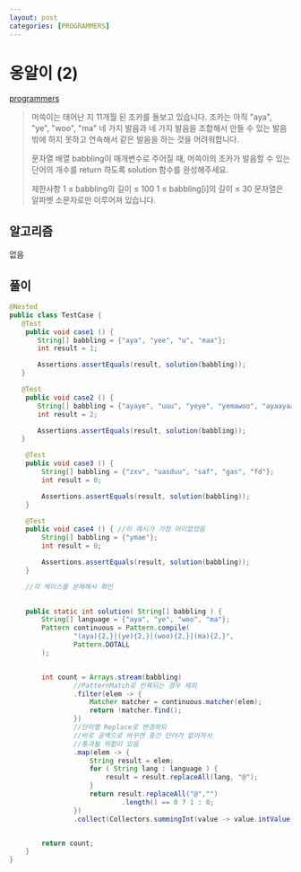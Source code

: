 ```yaml
---
layout: post
categories: [PROGRAMMERS]
---
```



# 옹알이 (2)

[programmers](https://school.programmers.co.kr/learn/courses/30/lessons/133499)
> 머쓱이는 태어난 지 11개월 된 조카를 돌보고 있습니다.
> 조카는 아직 "aya", "ye", "woo", "ma" 네 가지 발음과
> 네 가지 발음을 조합해서 만들 수 있는 발음밖에 하지 못하고
> 연속해서 같은 발음을 하는 것을 어려워합니다.
> 
> 문자열 배열 babbling이 매개변수로 주어질 때,
> 머쓱이의 조카가 발음할 수 있는 단어의 개수를 return 하도록 solution 함수를 완성해주세요.
> 
> 제한사항
> 1 ≤ babbling의 길이 ≤ 100
> 1 ≤ babbling[i]의 길이 ≤ 30
> 문자열은 알파벳 소문자로만 이루어져 있습니다.
> 


## 알고리즘
없음

## 풀이

```java
@Nested
public class TestCase {
   @Test
    public void case1 () {
       String[] babbling = {"aya", "yee", "u", "maa"};
       int result = 1;

       Assertions.assertEquals(result, solution(babbling));
   }

   @Test
    public void case2 () {
       String[] babbling = {"ayaye", "uuu", "yeye", "yemawoo", "ayaayaa"};
       int result = 2;

       Assertions.assertEquals(result, solution(babbling));
   }

    @Test
    public void case3 () {
        String[] babbling = {"zxv", "uasduu", "saf", "gas", "fd"};
        int result = 0;

        Assertions.assertEquals(result, solution(babbling));
    }

    @Test
    public void case4 () { //이 예시가 가장 어이없었음
        String[] babbling = {"ymae"};
        int result = 0;

        Assertions.assertEquals(result, solution(babbling));
    }

    //각 케이스를 분해해서 확인
    

    public static int solution( String[] babbling ) {
        String[] language = {"aya", "ye", "woo", "ma"};
        Pattern continuous = Pattern.compile(
                "(aya){2,}|(ye){2,}|(woo){2,}|(ma){2,}",
                Pattern.DOTALL
        );


        int count = Arrays.stream(babbling)
                //PatternMatch로 반복되는 경우 제외
                .filter(elem -> {
                    Matcher matcher = continuous.matcher(elem);
                    return !matcher.find();
                })
                //단어별 Replace로 변경하되
                //바로 공백으로 바꾸면 중간 단어가 없어져서
                //통과될 위험이 있음
                .map(elem -> {
                    String result = elem;
                    for ( String lang : language ) {
                        result = result.replaceAll(lang, "@");
                    }
                    return result.replaceAll("@","")
                            .length() == 0 ? 1 : 0;
                })
                .collect(Collectors.summingInt(value -> value.intValue()));


        return count;
    }
}
```